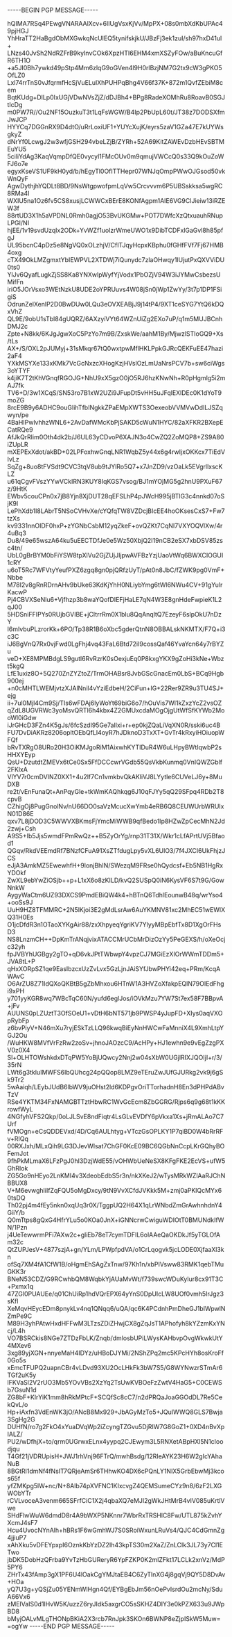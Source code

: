 -----BEGIN PGP MESSAGE-----

hQIMA7RSq4PEwgVNARAAlXcv+6lIUgVsxKjVv/MpPX+08s0mbXdKbUPAc49pjHGJ
YhHraTT2HaBgdObMXGwkqNcUIEQ5tynifskjkU/JBzFj3ek1zuI/sh97hxD41ul+
LNzs40JvSh2NdRZFrB9kyInvCOk6XpzHTI6EHM4xmXSZyFOw/aBuKncuGfR6TH1O
+a5JI0Bh7ywkd49pStp4Mm6zlqG9oGVen4l9H0rlBzjNM7G2tx9cW3gPKO5OfLZ0
Lxl74rrTnS0vJfqrmfHcSjVuELulXhPUHPqBhg4V66f37K+872m1QvfZEbiM8cem
BqtKUdg+DlLp0IxUGjVDwNVsZjZ/dDJBh4+BPg8RadeXOMhRu8RoavB0SGJtIcDg
m0PW7R//Ou2NF15OuzkuT3t1LqFsWGW/B4Ip2PbUpL60t/JT38z7DODSXfmJwJCP
HYYCq7DGGnRX9D4dtO/uRrLoxiUF1+YUYcXujK/eyrs5zaV1GZa47E7kUYWsgkyZ
dNrYf0LcwgJ2w3wfjGSH294vbeLZjB/ZYRh+52A69KitZAWEvDzbHEvSBTMEuYU5
5ciliYdAg3KaqVqmpDfQE0vycyl1FMcOUv0m9qmujVWCcQ0s33Q9kOuZoWFJ6o7e
egyxKseVS1UF9kH0yd/b/hEgyTl0OfITTHepr07WNJqOmpPWwOJGsod50vkWnQyF
AgwDythjhYQDLt8BD/9NsWtgpwofpmLqVw5Crcvvvm6P5UBSskksa5wgRC8RMa4I
WXIU5na1Oz6fv5CS8xusjLCWWCxBErE8KONfAgpm1AIE6VG9ClJieiw13iRZEW3f
88rtUD3X1h5aVPDNL0Rmh0agjO53BvUKGMw+POT7DWfcXzQtxuauhRNupLPGI/NI
hjEE/1v19svdUzqlx2ODk+YvWZf1uolzrWmeUWO1x9DibTCDFxlGaGvl8h85pfgJ
UL95bcnC4pDz5e8NgVQ0xOLzhjV/CfITJqyHcpxKBphu0fGHfFVf7Fj67HMB4oxg
cTX49OkLMZgmxtYbIEWPVL2XTDWj7iQunydc7zlaOHwqy1lUjutPxQXVViDU0ts0
YlJv6QyafLugkZjSS8Ka8YNXwlpWyfYjVodx1PbOZjV94W3iJYMwCsbezsUMifFn
iriO5JOrVsxo3WEtNzkU8UDE2oYPRUuvs4W08jSn0jWp1ZwYy/3t7p1DP1FSigiS
OdrunZelXenlP2D0BwDUw0LQu3eOVXEABjJ9j14tP4/9XT1ceSYG7YtQ6kDQxVhZ
QL9E/9obU1sTbl84gUQRZ/6AXzyiVYt64WZnUiZg2EXo7uP/q1m5MUJBCnhDMJ2c
Zpte+N8kk/6KJgJgwXoC5PzYo7m9B/ZxskWe/aahM1By/MjwzlSTIoGQ9+Xs/tLs
AX+/S/OXL2pJUMyj+31sMkqr67tQ0wxtpwMflHKLPpkGJRcQEKFuEE47hazi2aF4
YXkMSYXe133xKMk7VcGcNxzcXHogKzjHVslOzLmUaNrsPCV7b+sw6ciWgs3oYTYF
k4jiK7T2tKhVGnqfRGOJG+NhU9xX5gzO0jO5RJ6hzKNwNh+R0pHgmlg5i2mAJ7fk
TV6+D/3w1XCqS/SN53ro7B1xW2UZi9JFupDt5vHH5uJFqlEXlDEc0K1dYoT9moZG
8rcE9B9y6ADHC9ouGIihTfbINgkkZPaEMpXWTS3OexeobVVMVwDdILJSZqwyn/pe
4BaHIPwlvhhzWNL6+2AvDafWMcKbPjSAKD5cWuN1HYC/82aXFKR2BXepECatRQe9
AfJkQrRlim0Oth4dk2b/J6UL63yCDvoP6XAJN3o4CwZQ2ZoMQP8+ZS9A80iZUpLR
mXEPExXdot/akBD+02LPFoxhwGnqLNR1WqbZ5y44x6g4rwIjxOKKcx7TiEdVIvLz
SqZg+8uo8tFVSdt9CVC3tqV8ub9tJYlRo5Q7+x7JnZD9/vzOaLk5EVgrllxscKLZ
u61qCgvFVszYYwVCkIRN3KUY8IqKGS7vsog/BJ1mYOjMG5g2hnU9PXuF67z/9HtK
EWbv5couCPn0x7jB8Yjn8XjDUT28qEFSLhP4pJWcH995jBTlG3c4nnkd07oSjK9l
LePhXdb1I8LAbrT5NSoCVHvXe/cYQfqTW8VZDcjBIcEE4hoOKsesCxS7+Fw7tzXs
kv9331nnOIDF0hxP+zYGNbCsbM12yqZkeF+ovQZKt7CqNI7VXYOQVlXw/4r4uBq3
Du8/49e65wszA64ku5uEECTDfJe0e5Wz50XbjQ2I19nCB2eSX7xbDSV85zsc4tn/
UbL0gBrBYM0bFiYSW8tpXlVu2GjZUjJIjpwAVFBzYzjUaoVtWq6BWXCIOGUI1cRY
u6oT5Rc7WFVtyYeufPXZ6zgq8gn0pjQRfzUyT/pAt0n8JbC/fZWK9pg0VmF+Nbbe
M78I2v8gRnRDrnAHv9bUke63KdKjYhH0NLiybYmg6tWl6NWu4CV+91gYulrKacwP
Pj4CBVXSeNlu6+Vjfhzp3b8waYQofDIEFjHaLE7qN4W3E8gnHdeFwpieK1L2qJ00
5HDSniFFIPYs0RUjbGVIBE+jCItrrRm0X1blu8QqAnqltQ7EzeyF6slpOkU7nDzY
I6mIvbuPLzrorKk+6PO/Tp38R1B6oXbc5gderQtnN8OBBALskNKMTX/F7Q+i3c3C
iJ6BgVnQ7Rx0vjFwd0LgFhj4vq43FaL6Btd72iI9cossQaf46YvaYcn64y7rBYZu
veD+XE8MPMBdgLS9gutl6RvRzrK0sOexjuEq0P8kxgYKX9gZoHi3kNe+Wbzt5kgQ
LfE1uxiz8O+5Q270ZnZYZtoZ/TrmOHABsr8JvbGScGnacEm0LbS+BCq9Hgb900ej
+n0cMHTLWEMjvtzXJAlNnil4vYziEdbeH/2CiFun+IG+22Rer9ZR9u3TU4SJ+ejg
ii+7ul0Mjl4Cm9Sj/TIs6wFDAj6lyWoYt69biG6o7/hOuVis7Wl1kZxzYcZ2vsOZ
qZdL8UGVRWc3yoMsvQRTl6h4kbx4Z2GMUxcdaMOgOjgUtWfSfKYWb2MooWl0iGdw
iJrGHcD3FZn4K5gJs/6fcSzdI95Ge7alIxi+r+ep0kjZQaLiVqXN0R/sski6uc4B
FU7DvDiAKRz8206opltOEbQfLI4oyR7hJDknoD3TxXT+GvTr4kRxyiHOiuopWFQf
bRvTXRgO8URo20H3OiKMJgoRiM1AixwhKYTIDuR4W6uLHpyBWtIqwbP2sHHXYEyp
QsU+DzutdtZMEVx6tCe0Sx5FfDCCcwrVGdb55QsVkbKunmq0VnIQWZGblf2FKlxA
VlYV7r0cmDVINZ0XX1+4u2lf7Cn1vmkbvQkAKliVJ8LYytle6CUVeLJ6y+8MuDXB
re2t/vEnFunaQt+AnPqyGle+tkWmKAQhkqg6J10qFJYy5qQ29SFpq4RDb2T8cpvB
CZhigOj8PugGnolNv/nU66DO0saVzMcucXwYmb4eRB6Q8CEUWUrbWRUIxN01D86E
qxv7L8jDOD3C5WWVXBKmsFjYmcMiWWB9qfBedo1Ip8HZwZpCecMhN2Jd2zwj+Csh
A9S5+Ib5Jjs5wmdFPmRwQz++B5ZyOrYg/rnp31T31X/Wkr1cLfAPrtUVj5Bfaod1
QGqv/RkdVEEmdRf7BNzfCFuA91XsZTfdugLpy5vXL6UlO3/7f4JXCI6UkFhjzJCS
eJjA3AmkMZ5EwewhfH+9lonjBhIN/SWezqM9FRse0hQydcsf+Eb5NB1HgRxYDOkf
ZwXL9ebYwZiOSjb++p+L1xX6o8zKILD/kvQ2SUSpQ0iN6KysVF6S7t9G/GowNnkW
AygyWaCtm6UZ93DXCS9PmdEBiQW4k4+hBTnQ6TdhlEounwB48q/wrYso4+ooSs9J
UuH9HZ8TFMMRC+2N5lKjoi3E2gMdLsrAw6AuYKMNV81xc2MhEC51wEWlXQ31H0Es
O1jcDfdR3n1OTaoXYKgAir88/zxXhpyeqYgriKV7YlyyMBpEbfTx8D1XgOrFHsD3
NS8LnzmCH++DpKmTrANqjvixATACCMrUCbMrDizOzYy5PeGEXS/h/oXeOcjc32yh
fpJVBYhUGBgy2gTO+qD6vkJPtTWbwpY4vpzCJ7MGiEzXIOrWWmTDDm5+JVA8tL+P
qHxXORpSZ1qe9EasIbzcxUzZvLvx5GzLjnJAiSYfJbwPHYi42eq+PRm/KcqAWAvC
O6ArZU8Z71IdQXoQKBtB5gZbMhxou6HTnW1A3HVZoXfakpEQlN79OIEdFhgi9xPH
y701yyKGR8wq7WBcTqC60N/yufd6eglJos/iOVkMzu7YW7St7ex58F7BBpvA+jFv
AUUNS0pLZUztT3OfSOeU1+vDtH6bNT571jb9PWSP4yJupFD+XIys0aqVXOpRybFp
z6bvPiyV+N46mXu7ryjESkTzLLQ96kwqBiEyNnHWCwFaMnniX4L9XmhLtpYGJ2Ou
/WuHKW8MVfVrFzRw2zoSv+jhnoJAOzcC9/AcHPy+HJ1ewhn9e9vEgZzgPXV0z0X4
Sl+OLHTOWshkdxDTqPW5YoBjUQwcy2Nnj2w04sXbW0UGjlRIXJQOIjI+r/3/35rN
LWt6g3tkluIMWFS6lbQUhcg24pQQop8LMZ9eTEruZwJUfGJURkg2vk9j6gSk9Tr2
5wAaiqh/LEybJUdB6lbWV9juOHst2ld6KDPgvOriTTorhadnH8En3dPHPdABvTzV
RSe4YKTM34FxNAMGBTTztHbwRC1WvGcEcm8ZbGGRG/Rjps6q9g68t1kKKrowfWyL
4NGfyhVFS2Qkp/0oLJLSvE8ndFiqtr4LsGLvEVDfY6pVkxa1Xs+jRmALAo7C7Urf
fVMOgn+eCsQDDEVxd/4D/Cq6AULhtyg+VTczGsOPLKY1P7qiBD0W4bRrRFv+RIQq
00RXJxh/MLxQih9LG3DJevWIsat7ChGF0KcE09BC6QGbNnCcpLKrGQhyBOFemJot
9fhPkMLmaX6LFzPgJ0hI3DzjWdE55/vOHWbUeNeSX8KFgFKE2EcVS+ufW5GhRIok
ZG5Go9nHEyo2LnKMI4v3XdeobEdbS5r3n/nkXKeJ2/wTysMRkWZlAaRJChNBBUX8
V+M6evwghliIfZqFQU5oMgDxcy/9tN9VvXCfdJVKkk5M+zmj0aPKlQcMYx60tsDQ
Th02pj4m4fEy5nkn0xqUq3r0X/TggpUQ2H64X1qLrWNbdZmGrAwhnhdnY4GiiY/b
Q0mTtps8gQxG4HfrYLu5o0KOa0JnX+iGNNcrwCwiguWDIOtT0BMUNdkIfWN/1Pzn
j4UeTewwrmPFi7AXw2c+gliEb78eT7cymTDFIL6olAAeQaOKDkJf5yTGLOfAm32c
QtZUPJesV+4877szjA+gn/YLm/LPWpfpdVA/o1CrLqogvk5jcLODE0XjfaaXl3kn
ofSq7XM4fA1CfW1B/oHgmEhSAgZxTnw/97Kh1n/xbPIVsww83RMK1qebTMuGKK3r
BNeN53CDZ/G9RCwhbQM8WqbkYjAUaMvWt/f739swcWDuKylur8cx91T3C+Pxmx1q
47ZGl0PUAUEe/q01ChUiRp1hdVQrEPX64yYnS0DpUIcLW8UOf0vmh5IrJgz3sKfl
XeMqvHEycEDm8pnykLv4nq1QNqq6/uQA/qc6K4PCdnhPmDheGJ1bIWpwlNZmPe9C
M89H3yhPAtwHxdHFFwM3LTzsZDiZHwjCX8gZqJsT1APhofyh8kYZzmKxYNcj/L4h
VO7BSRCkis8NGe7ZTDzFbLK/Znqb/dmlosbUPiLWysKAHbvpOvgWkwkUtY4MXev6
3xg89yjXGN+nnyeMaH4IDYz/uHBoDJYMi/2NShZPq2mc5KPcHYh8osKroFf0Go5s
xEmcTFUPQ2uapnCBr4vLDvd93XU2OcLHkFk3bW7S5/G8WYNwzrSTmAr6TGf2uK5y
lFKVaSl2V2rUO3Mb5YOvVBs2XzYq2TsUwKVBOeFzZwtV4HaG5+C0CEWSb7GsuN1d
ZG8bF+KlrYiK1mm8hRkMPtcF+SCQfSc8cC7/n2dPRQaJoaGGOdDL7Re5CekQvL/o
Hp+iAxfn3VdEnWK3jO/ANcB8Mx929+JbAGyMzTo5+JQuIWWQ8GLS7Bwja3SgHg2G
DUHfN/ro7g2FkO4xYuaDVqWp2iZcyngTZGvu5DjRIW7G8GoZ1+0XD4nBvXpIALZ/
PU2/wDfhjX+to/qrm0UGrwxELnx4yypq2CJEwym3L5RNXetABpHXl5N1cIoodjqu
T4Gf21jVDRUpisH+JWJ1rhVnj96FTrQ/mwhBsdg/12RIeAYK23H6W2gIcYAhaNuB
8BGtRl1dmNf4fNsIT7QRjeAmSr6THhwKO4DX6cPQnLY1NIX5GrbEbwMj3kcos65f
yfZMKpg5lW+nc/N+8Alb74pXVFNC1KIxcvgZ4QEMSumeCYz9n8/6zF2LXGWObYTr
rCVLvoceA3venm665SFrfCiC1X2j4qbaXQ7eMJI2gWkJHtMrB4vIV085uKrtlVwe
SHdFlwWuW6dmdD8r4A9bWXP5NKnnr7WbrRxTRSHlC8Fw/UTL875kZvhYXcmJ4sF7
Hcu4UvocNYnAlh+hBRs1F6wGmhWJ7S0SRoiWxunLRuVs4/QJC4CdGmnZg4jjiuP7
xAhXku5vDFEYpxpI6OznkKbYzDZ2Ih43kpTS30m2XaZ/ZnLCIk3JL73y7Cl1ETwo
jbDK5DobHzQFrba9YvTzHbGUReryR6YpFZKP0K2mlZFkt17LCLk2xnVz/MdP5PY6
ZHrTx43fAmp3gX1PF6U4lOakCgYMJtaEB4C6ZyTlnXG4j8gqVj9QY5D8DvAv+HOa
yQ7U3g+yQSjZu05YENmWlHgn4Qf/EYBgEbJm56nOePvIsrdOu2mcNy/SduA66Vx6
zMElVaIS0d1lHvW5K/uzzZ6ryJIdk5axgrCO5sSKHZ4DIY3e0kPZX633u9JWpBD8
bMyjOALvMLgTHONpBKiA2X3rcb7RnJpk3SKOn6BWNP8eZjpISkW5Muw=
=ogYw
-----END PGP MESSAGE-----
